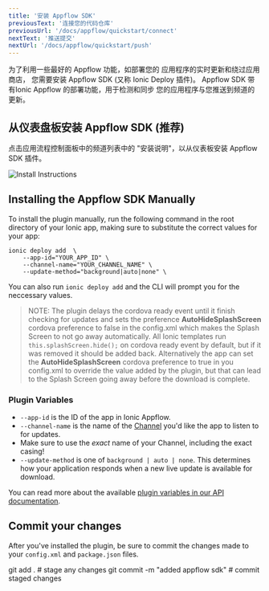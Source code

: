 ```yaml
---
title: '安装 Appflow SDK'
previousText: '连接您的代码仓库'
previousUrl: '/docs/appflow/quickstart/connect'
nextText: '推送提交'
nextUrl: '/docs/appflow/quickstart/push'
---
```


为了利用一些最好的 Appflow 功能，如部署您的 应用程序的实时更新和绕过应用商店， 您需要安装 Appflow SDK (又称 Ionic Deploy 插件)。 Appflow SDK 带有Ionic Appflow 的部署功能，用于检测和同步 您的应用程序与您推送到频道的更新。

## 从仪表盘板安装 Appflow SDK (推荐)

点击应用流程控制面板中的频道列表中的 "安装说明"，以从仪表板安装 Appflow SDK 插件。

![Install Instructions](/docs/assets/img/appflow/ss-appflow-sdk-install.png)

## Installing the Appflow SDK Manually

To install the plugin manually, run the following command in the root directory of your Ionic app, making sure to substitute the correct values for your app:

```shell
ionic deploy add  \
    --app-id="YOUR_APP_ID" \
    --channel-name="YOUR_CHANNEL_NAME" \
    --update-method="background|auto|none" \
```

You can also run `ionic deploy add` and the CLI will prompt you for the neccessary values.

<blockquote>
  NOTE: The plugin delays the cordova ready event until it finish checking for updates and sets the preference <b>AutoHideSplashScreen</b> cordova preference to false in the config.xml which makes the Splash Screen to not go away automatically. All Ionic templates run
<code>this.splashScreen.hide();</code> on cordova ready event by default, but if it was removed it should be added back. Alternatively the app can set the <b>AutoHideSplashScreen</b> cordova preference to true in you config.xml to override the value added by the plugin, but that can lead to the Splash Screen going away before the download is complete.
</blockquote>

### Plugin Variables

* `--app-id` is the ID of the app in Ionic Appflow.
* `--channel-name` is the name of the [Channel](/docs/appflow/deploy/channels) you'd like the app to listen to for updates. 
 * Make sure to use the *exact* name of your Channel, including the exact casing!
* `--update-method` is one of `background | auto | none`. This determines how your application responds when a new live update is available for download.

You can read more about the available [plugin variables in our API documentation](/docs/appflow/deploy/api#plugin-variables).

## Commit your changes

After you've installed the plugin, be sure to commit the changes made to your `config.xml` and `package.json` files.

<command-line> <command-prompt>git add . # stage any changes</command-prompt> <command-prompt>git commit -m "added appflow sdk" # commit staged changes</command-prompt> </command-line>
